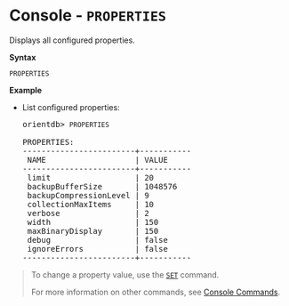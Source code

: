 
# Console - `PROPERTIES`

Displays all configured properties.

**Syntax**

```
PROPERTIES
```

**Example**

- List configured properties:

  <pre>
  orientdb> <code class='lang-sql userinput'>PROPERTIES</code>

  PROPERTIES:
  ------------------------+-----------
   NAME                   | VALUE
  ------------------------+-----------
   limit                  | 20 
   backupBufferSize       | 1048576
   backupCompressionLevel | 9      
   collectionMaxItems     | 10     
   verbose                | 2      
   width                  | 150    
   maxBinaryDisplay       | 150    
   debug                  | false  
   ignoreErrors           | false  
  ------------------------+-----------
  </pre>

>To change a property value, use the [`SET`](Console-Command-Set.md) command.
>
>For more information on other commands, see [Console Commands](Console-Commands.md).
